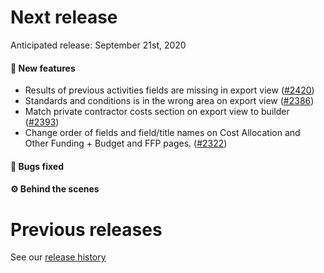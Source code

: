 # Next release

Anticipated release: September 21st, 2020

#### 🚀 New features

- Results of previous activities fields are missing in export view ([#2420])
- Standards and conditions is in the wrong area on export view ([#2386])
- Match private contractor costs section on export view to builder ([#2393])
- Change order of fields and field/title names on Cost Allocation and Other Funding + Budget and FFP pages. ([#2322])

#### 🐛 Bugs fixed


#### ⚙️ Behind the scenes


# Previous releases

See our [release history](https://github.com/CMSgov/eAPD/releases)

[#2420]: https://github.com/CMSgov/eAPD/issues/2420
[#2386]: https://github.com/CMSgov/eAPD/issues/2386
[#2393]: https://github.com/CMSgov/eAPD/issues/2393
[#2322]: https://github.com/CMSgov/eAPD/issues/2322
